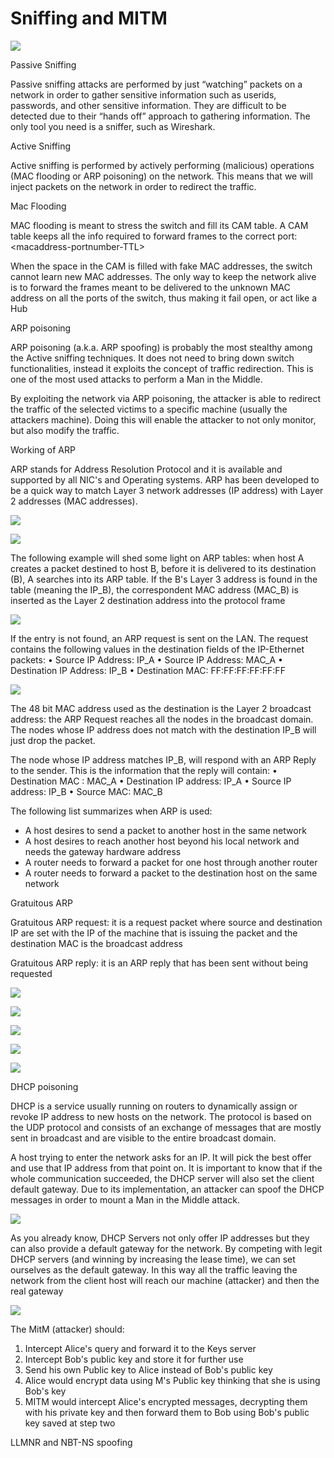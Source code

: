 # Sniffing and MITM

![](.gitbook/assets/image%20%28123%29.png)

Passive Sniffing

Passive sniffing attacks are performed by just “watching” packets on a network in order to gather sensitive information such as userids, passwords, and other sensitive information. They are difficult to be detected due to their “hands off” approach to gathering information. The only tool you need is a sniffer, such as Wireshark.

Active Sniffing

Active sniffing is performed by actively performing \(malicious\) operations \(MAC flooding or ARP poisoning\) on the network. This means that we will inject packets on the network in order to redirect the traffic.

Mac Flooding

MAC flooding is meant to stress the switch and fill its CAM table. A CAM table keeps all the info required to forward frames to the correct port: &lt;macaddress-portnumber-TTL&gt;

When the space in the CAM is filled with fake MAC addresses, the switch cannot learn new MAC addresses. The only way to keep the network alive is to forward the frames meant to be delivered to the unknown MAC address on all the ports of the switch, thus making it fail open, or act like a Hub

ARP poisoning

ARP poisoning \(a.k.a. ARP spoofing\) is probably the most stealthy among the Active sniffing techniques. It does not need to bring down switch functionalities, instead it exploits the concept of traffic redirection. This is one of the most used attacks to perform a Man in the Middle.

By exploiting the network via ARP poisoning, the attacker is able to redirect the traffic of the selected victims to a specific machine \(usually the attackers machine\). Doing this will enable the attacker to not only monitor, but also modify the traffic.

Working of ARP

ARP stands for Address Resolution Protocol and it is available and supported by all NIC's and Operating systems. ARP has been developed to be a quick way to match Layer 3 network addresses \(IP address\) with Layer 2 addresses \(MAC addresses\).

![](.gitbook/assets/image%20%28125%29.png)

![](.gitbook/assets/image%20%28120%29.png)

The following example will shed some light on ARP tables: when host A creates a packet destined to host B, before it is delivered to its destination \(B\), A searches into its ARP table. If the B's Layer 3 address is found in the table \(meaning the IP\_B\), the correspondent MAC address \(MAC\_B\) is inserted as the Layer 2 destination address into the protocol frame

![](.gitbook/assets/image%20%28117%29.png)

If the entry is not found, an ARP request is sent on the LAN. The request contains the following values in the destination fields of the IP-Ethernet packets: • Source IP Address: IP\_A • Source IP Address: MAC\_A • Destination IP Address: IP\_B • Destination MAC: FF:FF:FF:FF:FF:FF

![](.gitbook/assets/image%20%28118%29.png)

The 48 bit MAC address used as the destination is the Layer 2 broadcast address: the ARP Request reaches all the nodes in the broadcast domain. The nodes whose IP address does not match with the destination IP\_B will just drop the packet.

The node whose IP address matches IP\_B, will respond with an ARP Reply to the sender. This is the information that the reply will contain: • Destination MAC : MAC\_A • Destination IP address: IP\_A • Source IP address: IP\_B • Source MAC: MAC\_B

The following list summarizes when ARP is used: 

* A host desires to send a packet to another host in the same network 
* A host desires to reach another host beyond his local network and needs the gateway hardware address 
* A router needs to forward a packet for one host through another router 
* A router needs to forward a packet to the destination host on the same network

Gratuitous ARP

Gratuitous ARP request: it is a request packet where source and destination IP are set with the IP of the machine that is issuing the packet and the destination MAC is the broadcast address

Gratuitous ARP reply: it is an ARP reply that has been sent without being requested

![](.gitbook/assets/image%20%28119%29.png)

![](.gitbook/assets/image%20%28126%29.png)

![](.gitbook/assets/image%20%28129%29.png)

![](.gitbook/assets/image%20%28122%29.png)

![](.gitbook/assets/image%20%28127%29.png)

DHCP poisoning

DHCP is a service usually running on routers to dynamically assign or revoke IP address to new hosts on the network. The protocol is based on the UDP protocol and consists of an exchange of messages that are mostly sent in broadcast and are visible to the entire broadcast domain.

A host trying to enter the network asks for an IP. It will pick the best offer and use that IP address from that point on. It is important to know that if the whole communication succeeded, the DHCP server will also set the client default gateway. Due to its implementation, an attacker can spoof the DHCP messages in order to mount a Man in the Middle attack.

![](.gitbook/assets/image%20%28124%29.png)

As you already know, DHCP Servers not only offer IP addresses but they can also provide a default gateway for the network. By competing with legit DHCP servers \(and winning by increasing the lease time\), we can set ourselves as the default gateway. In this way all the traffic leaving the network from the client host will reach our machine \(attacker\) and then the real gateway

![](.gitbook/assets/image%20%28128%29.png)

The MitM \(attacker\) should: 

1. Intercept Alice's query and forward it to the Keys server 
2. Intercept Bob's public key and store it for further use 
3. Send his own Public key to Alice instead of Bob's public key 
4. Alice would encrypt data using M's Public key thinking that she is using Bob's key
5. MITM would intercept Alice's encrypted messages, decrypting them with his private key and then forward them to Bob using Bob's public key saved at step two

LLMNR and NBT-NS spoofing

